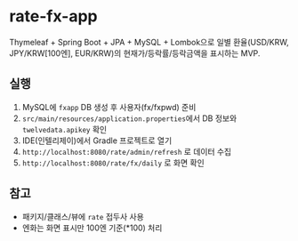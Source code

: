 
# rate-fx-app

Thymeleaf + Spring Boot + JPA + MySQL + Lombok으로 일별 환율(USD/KRW, JPY/KRW[100엔], EUR/KRW)의 현재가/등락률/등락금액을 표시하는 MVP.

## 실행
1) MySQL에 `fxapp` DB 생성 후 사용자(fx/fxpwd) 준비
2) `src/main/resources/application.properties`에서 DB 정보와 `twelvedata.apikey` 확인
3) IDE(인텔리제이)에서 Gradle 프로젝트로 열기
4) `http://localhost:8080/rate/admin/refresh` 로 데이터 수집
5) `http://localhost:8080/rate/fx/daily` 로 화면 확인

## 참고
- 패키지/클래스/뷰에 `rate` 접두사 사용
- 엔화는 화면 표시만 100엔 기준(*100) 처리
